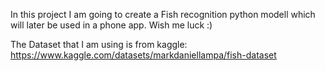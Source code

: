 In this project I am going to create a Fish recognition python modell which will later be 
used in a phone app. Wish me luck :)


The Dataset that I am using is from kaggle:
https://www.kaggle.com/datasets/markdaniellampa/fish-dataset
